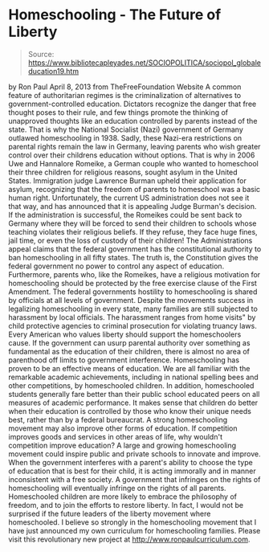 # Homeschooling - The Future of Liberty

> Source: https://www.bibliotecapleyades.net/SOCIOPOLITICA/sociopol_globaleducation19.htm

by Ron Paul
April 8, 2013
from
TheFreeFoundation Website
A common feature of authoritarian regimes is the
criminalization of alternatives to government-controlled education.
Dictators recognize the danger that free thought
poses to their rule, and few things promote the thinking of unapproved
thoughts like an education controlled by parents instead of the state.
That is why the National Socialist (Nazi)
government of Germany outlawed homeschooling in 1938.
Sadly, these Nazi-era restrictions on parental rights remain the law in
Germany, leaving parents who wish greater control over their childrens
education without options.
That is why in 2006 Uwe and Hannalore
Romeike, a German couple who wanted to homeschool their three children
for religious reasons, sought asylum in the United States.
Immigration judge Lawrence Burman upheld
their application for asylum, recognizing that the freedom of parents to
homeschool was a basic human right.
Unfortunately, the current US administration does not see it that way, and
has announced that it is appealing Judge Burman's decision. If the
administration is successful, the Romeikes could be sent back to Germany
where they will be forced to send their children to schools whose teaching
violates their religious beliefs.
If they refuse, they face huge fines, jail time,
or even the loss of custody of their children!
The Administrations appeal claims that the federal government has the
constitutional authority to ban homeschooling in all fifty states. The truth
is, the Constitution gives the federal government no power to control any
aspect of education. Furthermore, parents who, like the Romeikes, have a
religious motivation for homeschooling should be protected by the free
exercise clause of the First Amendment.
The federal governments hostility to homeschooling is shared by officials
at all levels of government. Despite the movements success in legalizing
homeschooling in every state, many families are still subjected to
harassment by local officials.
The harassment ranges from home visits" by
child protective agencies to criminal prosecution for violating truancy
laws.
Every American who values liberty should support the homeschoolers cause.
If the government can usurp parental authority over something as fundamental
as the education of their children, there is almost no area of parenthood
off limits to government interference.
Homeschooling has proven to be an effective means of education. We are all
familiar with the remarkable academic achievements, including in national
spelling bees and other competitions, by homeschooled children. In addition,
homeschooled students generally fare better than their public school
educated peers on all measures of academic performance.
It makes sense that children do better when their education is controlled by
those who know their unique needs best, rather than by a federal bureaucrat.
A strong homeschooling movement may also improve other forms of education.
If competition improves goods and services in
other areas of life, why wouldn't competition improve education? A large and
growing homeschooling movement could inspire public and private schools to
innovate and improve.
When the government interferes with a parent's ability to choose the type of
education that is best for their child, it is acting immorally and in manner
inconsistent with a free society. A government that infringes on the rights
of homeschooling will eventually infringe on the rights of all parents.
Homeschooled children are more likely to embrace
the philosophy of freedom, and to join the efforts to restore liberty. In
fact, I would not be surprised if the future leaders of the liberty movement
where homeschooled.
I believe so strongly in the homeschooling movement that I have just
announced my own curriculum for homeschooling families.
Please visit this revolutionary new project at
http://www.ronpaulcurriculum.com.
